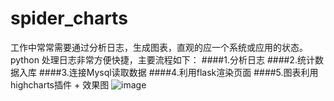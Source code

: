 # spider_charts
工作中常常需要通过分析日志，生成图表，直观的应一个系统或应用的状态。python 处理日志非常方便快捷，主要流程如下：
####1.分析日志
####2.统计数据入库
####3.连接Mysql读取数据
####4.利用flask渲染页面
####5.图表利用highcharts插件
    + 效果图
    ![image](https://github.com/guyfar/spider_charts/blob/master/doc/chart.png)